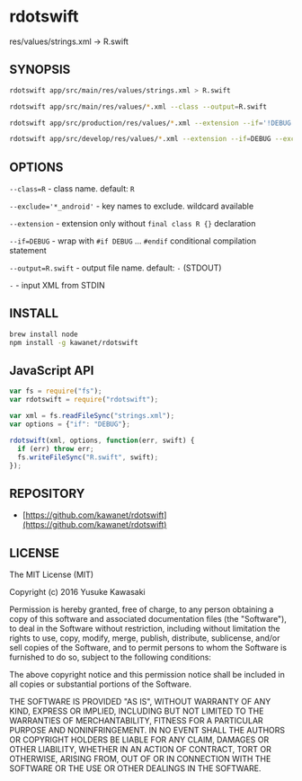 # rdotswift

res/values/strings.xml -> R.swift

## SYNOPSIS

```sh
rdotswift app/src/main/res/values/strings.xml > R.swift

rdotswift app/src/main/res/values/*.xml --class --output=R.swift

rdotswift app/src/production/res/values/*.xml --extension --if='!DEBUG' --output=R+production.swift

rdotswift app/src/develop/res/values/*.xml --extension --if=DEBUG --exclude='*_android' --output=R+develop.swift
```

## OPTIONS

`--class=R` - class name. default: `R`

`--exclude='*_android'` - key names to exclude. wildcard available

`--extension` - extension only without `final class R {}` declaration

`--if=DEBUG` - wrap with `#if DEBUG` ... `#endif` conditional compilation statement

`--output=R.swift` - output file name. default: `-` (STDOUT)

`-` - input XML from STDIN

## INSTALL

```sh
brew install node
npm install -g kawanet/rdotswift
```

## JavaScript API

```js
var fs = require("fs");
var rdotswift = require("rdotswift");

var xml = fs.readFileSync("strings.xml");
var options = {"if": "DEBUG"};

rdotswift(xml, options, function(err, swift) {
  if (err) throw err;
  fs.writeFileSync("R.swift", swift);
});
```

## REPOSITORY

- [https://github.com/kawanet/rdotswift](https://github.com/kawanet/rdotswift)

## LICENSE

The MIT License (MIT)

Copyright (c) 2016 Yusuke Kawasaki

Permission is hereby granted, free of charge, to any person obtaining a copy
of this software and associated documentation files (the "Software"), to deal
in the Software without restriction, including without limitation the rights
to use, copy, modify, merge, publish, distribute, sublicense, and/or sell
copies of the Software, and to permit persons to whom the Software is
furnished to do so, subject to the following conditions:

The above copyright notice and this permission notice shall be included in all
copies or substantial portions of the Software.

THE SOFTWARE IS PROVIDED "AS IS", WITHOUT WARRANTY OF ANY KIND, EXPRESS OR
IMPLIED, INCLUDING BUT NOT LIMITED TO THE WARRANTIES OF MERCHANTABILITY,
FITNESS FOR A PARTICULAR PURPOSE AND NONINFRINGEMENT. IN NO EVENT SHALL THE
AUTHORS OR COPYRIGHT HOLDERS BE LIABLE FOR ANY CLAIM, DAMAGES OR OTHER
LIABILITY, WHETHER IN AN ACTION OF CONTRACT, TORT OR OTHERWISE, ARISING FROM,
OUT OF OR IN CONNECTION WITH THE SOFTWARE OR THE USE OR OTHER DEALINGS IN THE
SOFTWARE.
